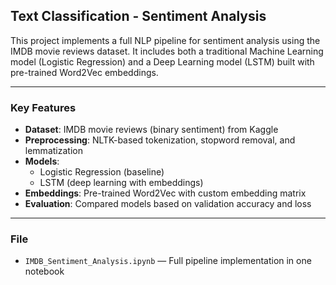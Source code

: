 ## Text Classification - Sentiment Analysis 

This project implements a full NLP pipeline for sentiment analysis using the IMDB movie reviews dataset. It includes both a traditional Machine Learning model (Logistic Regression) and a Deep Learning model (LSTM) built with pre-trained Word2Vec embeddings.

---

### Key Features

- **Dataset**: IMDB movie reviews (binary sentiment) from Kaggle
- **Preprocessing**: NLTK-based tokenization, stopword removal, and lemmatization
- **Models**:
  - Logistic Regression (baseline)
  - LSTM (deep learning with embeddings)
- **Embeddings**: Pre-trained Word2Vec with custom embedding matrix
- **Evaluation**: Compared models based on validation accuracy and loss

---

### File

- `IMDB_Sentiment_Analysis.ipynb` — Full pipeline implementation in one notebook
